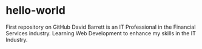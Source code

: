# hello-world
First repository on GitHub 
David Barrett is an IT Professional in the Financial Services industry. Learning Web Development to enhance my skills in the IT Industry. 
